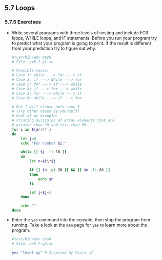 ## 5.7 Loops

### 5.7.5 Exercises

- Write several programs with three levels of nesting and include FOR loops, WHILE loops, and IF statements. Before you run your program try to predict what your program is going to print. If the result is different from your prediction try to figure out why.

    ```bash
    #!usr/bin/env bash
    # File: ex5-7-q1.sh

    # Possible cases:
    # Case 1: while ---> for ---> if
    # Case 2: if ---> While ---> for
    # Case 3: for ---> if ---> while
    # Case 4: if ---> for ---> while
    # Case 5: for ---> while ---> if
    # Case 6: while ---> if ---> for

    # But I will choose only case 5 
    # (Try other cases by yourself)
    # Goal of my example:
    # Printing multiples of array elements that are
    # greater than 20 and less than 80
    for i in ${arr[*]}
    do
        let j=0
        echo "For number $i:"

        while [[ $j -lt 10 ]]
        do
            let n=$i\*$j

            if [[ $n -gt 20 ]] && [[ $n -lt 80 ]]
            then
                echo $n
            fi

            let j=$j+1
        done

        echo ""
    done
    ```

- Enter the `yes` command into the console, then stop the program from running. Take a look at the `man` page for `yes` to learn more about the program.

    ```bash
    #!usr/bin/env bash
    # File: ex5-7-q2.sh

    yes "level up" # Inspired by Ciara :D
    ```
